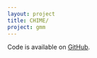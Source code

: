 ```yaml
---
layout: project
title: CHIME/
project: gmm
---
```


Code is available on [GitHub](https://github.com/drjingma/gmm).

